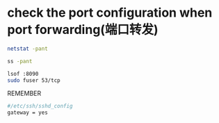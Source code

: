 # check the port configuration when port forwarding(端口转发)

```sh
netstat -pant

ss -pant
```


```sh
lsof :8090
sudo fuser 53/tcp
```

REMEMBER

```sh
#/etc/ssh/sshd_config
gateway = yes
```

